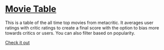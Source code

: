 # [Movie Table](https://movietable.scottguthart.com)
This is a table of the all time top movies from metacritic. It averages user ratings with critic ratings to create a final score with the option to bias more towards critics or users. You can also filter based on popularity.

[Check it out](https://movietable.scottguthart.com)
